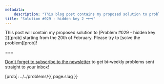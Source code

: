 ```yaml
---
metadata:
    description: "This blog post contains my proposed solution to problem #029 of this blog."
title: "Solution #029 - hidden key 2 🗝️🗝️"
---
```


This post will contain my proposed solution to [Problem #029 - hidden key 2][prob]
starting from the 20th of February.
Please try to [solve the problem][prob]!
<!--This post contains my proposed solution to [Problem #029 - hidden key 2][prob].
Please do not read this solution before making a serious attempt [at the problem][prob].-->

===

<!--### Solution



If you have any questions about my solution, found an error (woops!) or want to share
*your* solution, please **leave a comment** below!
Otherwise just leave an “upvote” reaction!-->

[Don't forget to subscribe to the newsletter][subscribe] to get bi-weekly
problems sent straight to your inbox!

[subscribe]: https://mathspp.com/subscribe
[prob]: ../../problems/{{ page.slug }}
